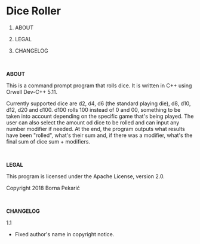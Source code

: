 ﻿# Dice Roller

1. ABOUT

2. LEGAL

3. CHANGELOG

<br/>

**ABOUT**

This is a command prompt program that rolls dice. It is written in C++ using Orwell Dev-C++ 5.11.

Currently supported dice are d2, d4, d6 (the standard playing die), d8, d10, d12, d20 and d100. d100 rolls 100 instead of 0 and 00, something to be taken into account depending on the specific game that's being played. The user can also select the amount od dice to be rolled and can input any number modifier if needed. At the end, the program outputs what results have been "rolled", what's their sum and, if there was a modifier, what's the final sum of dice sum + modifiers.

<br/>

**LEGAL**

This program is licensed under the Apache License, version 2.0.

Copyright 2018 Borna Pekarić

<br/>

**CHANGELOG**

1.1

- Fixed author's name in copyright notice.